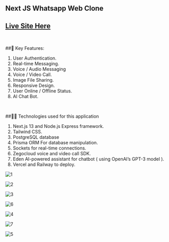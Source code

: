 ## Next JS Whatsapp Web Clone

## [Live Site Here](https://whatsapp-web-clone-client.vercel.app/)

<br>

##🌟 Key Features:

1. User Authentication.
2. Real-time Messaging.
3. Voice / Audio Messaging
4. Voice / Video Call.
5. Image File Sharing.
6. Responsive Design.
7. User Online / Offline Status.
8. AI Chat Bot.

<br>

##👨‍💻 Technologies used for this application

1. Next.js 13 and Node.js Express framework.
2. Tailwind CSS.
3. PostgreSQL database
4. Prisma ORM For database manipulation.
5. Sockets for real-time connections.
6. Zegocloud voice and video call SDK.
7. Eden AI-powered assistant for chatbot ( using OpenAI’s GPT-3 model ).
8. Vercel and Railway to deploy.


![1](https://github.com/Sir-Rumeh/whatsapp-web-clone/assets/95687544/1964cfb9-2242-4d87-99d7-1d7140dbcea6)

![2](https://github.com/Sir-Rumeh/whatsapp-web-clone/assets/95687544/29ae37db-bed8-4b83-804c-c02fe118dccc)

![3](https://github.com/Sir-Rumeh/whatsapp-web-clone/assets/95687544/fa1425df-9f63-4a37-b6ef-94c8a48b9723)

![6](https://github.com/Sir-Rumeh/whatsapp-web-clone/assets/95687544/bec73b99-bf6b-4b68-a112-bf3859983886)

![4](https://github.com/Sir-Rumeh/whatsapp-web-clone/assets/95687544/89cb4b14-4808-44e7-90f2-6dd5ff040ced)

![7](https://github.com/Sir-Rumeh/whatsapp-web-clone/assets/95687544/83fc064e-4f1c-42e9-93b1-8594f9831811)

![5](https://github.com/Sir-Rumeh/whatsapp-web-clone/assets/95687544/28e06344-5b7c-4c7a-a6bf-ad08da55a351)

